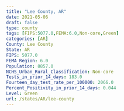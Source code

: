 ```yaml
---
title: "Lee County, AR"
date: 2021-05-06
draft: false
type: county
tags: [FIPS:5077.0,FEMA:6.0,Non-core,Green]
categories: [AR]
County: Lee County
State: AR
FIPS: 5077.0
FEMA_Region: 6.0
Population: 8857.0
NCHS_Urban_Rural_Classification: Non-core
Tests_in_prior_14_days: 183.0
Fourteen_day_test_rate_per_100000: 2066.0
Percent_Positivity_in_prior_14_days: 0.044
Level: Green
url: /states/AR/lee-county
---
```



